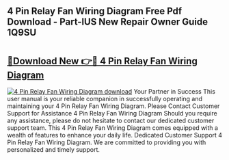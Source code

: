 ## 4 Pin Relay Fan Wiring Diagram Free Pdf Download - Part-lUS New Repair Owner Guide 1Q9SU

# <h2><a href="http://dftlan.blite.top/?on=4+Pin+Relay+Fan+Wiring+Diagram">🔗Download New 👉🔴 4 Pin Relay Fan Wiring Diagram</a></h2>

[![4 Pin Relay Fan Wiring Diagram download](https://i.imgur.com/lujVjoI.png)](http://dftlan.blite.top/?on=4+Pin+Relay+Fan+Wiring+Diagram)
Your Partner in Success This user manual is your reliable companion in successfully operating and maintaining your 4 Pin Relay Fan Wiring Diagram. Please Contact Customer Support for Assistance 4 Pin Relay Fan Wiring Diagram Should you require any assistance, please do not hesitate to contact our dedicated customer support team. This 4 Pin Relay Fan Wiring Diagram comes equipped with a wealth of features to enhance your daily life. Dedicated Customer Support 4 Pin Relay Fan Wiring Diagram. We are committed to providing you with personalized and timely support.

